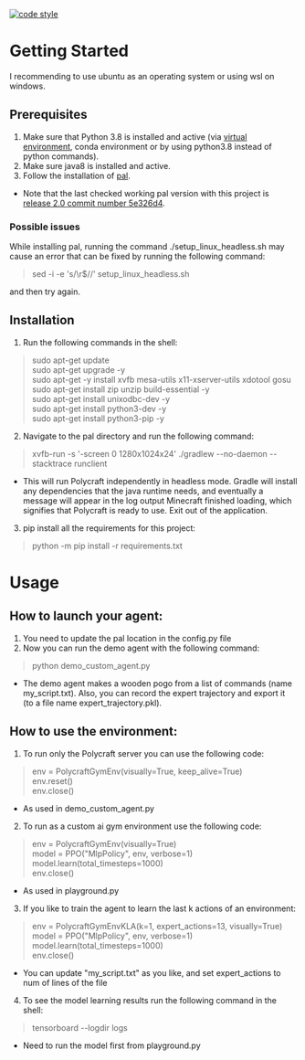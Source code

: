 [![code style](https://img.shields.io/badge/code%20style-black-000000.svg)](https://github.com/psf/black)

# Getting Started

I recommending to use ubuntu as an operating system or using wsl on windows. <br />

## Prerequisites
1. Make sure that Python 3.8 is installed and active (via [virtual environment](https://packaging.python.org/en/latest/guides/installing-using-pip-and-virtual-environments/#creating-a-virtual-environment), conda environment or by using python3.8 instead of python commands).
2. Make sure java8 is installed and active.
3. Follow the installation of [pal](https://github.com/StephenGss/PAL/tree/release_2.0#Installation).
* Note that the last checked working pal version with this project is [release 2.0 commit number 5e326d4](https://github.com/StephenGss/PAL/tree/5e326d4bf9ffda156f1360b62a49a38ccefa2d43).

### Possible issues
While installing pal, running the command ./setup_linux_headless.sh may cause an error that can be fixed by running the following command:
> sed -i -e 's/\r$//' setup_linux_headless.sh

and then try again.

## Installation
1. Run the following commands in the shell:
> sudo apt-get update <br />
> sudo apt-get upgrade -y <br />
> sudo apt-get -y install xvfb mesa-utils x11-xserver-utils xdotool gosu <br />
> sudo apt-get install zip unzip build-essential -y <br />
> sudo apt-get install unixodbc-dev -y <br />
> sudo apt-get install python3-dev -y <br />
> sudo apt-get install python3-pip -y <br />

2. Navigate to the pal directory and run the following command:
> xvfb-run -s '-screen 0 1280x1024x24' ./gradlew --no-daemon --stacktrace runclient
* This will run Polycraft independently in headless mode. Gradle will install any dependencies that the java runtime needs, and eventually a message will appear in the log output Minecraft finished loading, which signifies that Polycraft is ready to use. Exit out of the application.

3. pip install all the requirements for this project:
> python -m pip install -r requirements.txt


# Usage

## How to launch your agent:
1. You need to update the pal location in the config.py file
2. Now you can run the demo agent with the following command: 
> python demo_custom_agent.py 
* The demo agent makes a wooden pogo from a list of commands (name my_script.txt). Also, you can record the expert trajectory and export it (to a file name expert_trajectory.pkl).

## How to use the environment:
1. To run only the Polycraft server you can use the following code: 
> env = PolycraftGymEnv(visually=True, keep_alive=True) <br />
> env.reset() <br />
> env.close() <br />
* As used in demo_custom_agent.py
2. To run as a custom ai gym environment use the following code:
> env = PolycraftGymEnv(visually=True) <br />
> model = PPO("MlpPolicy", env, verbose=1) <br />
> model.learn(total_timesteps=1000) <br />
> env.close() <br />
* As used in playground.py
3. If you like to train the agent to learn the last k actions of an environment: <br />
> env = PolycraftGymEnvKLA(k=1, expert_actions=13, visually=True) <br />
> model = PPO("MlpPolicy", env, verbose=1) <br />
> model.learn(total_timesteps=1000) <br />
> env.close() <br />
* You can update "my_script.txt" as you like, and set expert_actions to num of lines of the file
4. To see the model learning results run the following command in the shell:
> tensorboard --logdir logs
* Need to run the model first from playground.py
